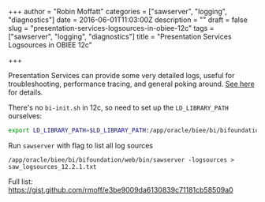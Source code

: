 +++
author = "Robin Moffatt"
categories = ["sawserver", "logging", "diagnostics"]
date = 2016-06-01T11:03:00Z
description = ""
draft = false
slug = "presentation-services-logsources-in-obiee-12c"
tags = ["sawserver", "logging", "diagnostics"]
title = "Presentation Services Logsources in OBIEE 12c"

+++

Presentation Services can provide some very detailed logs, useful for troubleshooting, performance tracing, and general poking around. [See here](http://www.rittmanmead.com/2014/11/auditing-obiee-presentation-catalog-activity-with-custom-log-filters/) for details.

There's no `bi-init.sh` in 12c, so need to set up the `LD_LIBRARY_PATH` ourselves: 

```bash
export LD_LIBRARY_PATH=$LD_LIBRARY_PATH:/app/oracle/biee/bi/bifoundation/web/bin/:/app/oracle/biee/bi/lib/:/app/oracle/biee/lib/:/app/oracle/biee/bi/bifoundation/odbc/lib/
```

Run `sawserver` with flag to list all log sources
```
/app/oracle/biee/bi/bifoundation/web/bin/sawserver -logsources > saw_logsources_12.2.1.txt
```

Full list: https://gist.github.com/rmoff/e3be9009da6130839c71181cb58509a0
